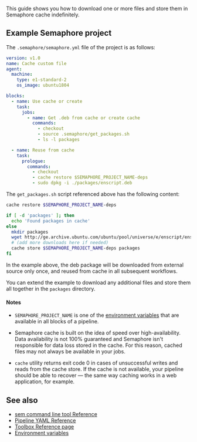 This guide shows you how to download one or more files and store them in
Semaphore cache indefinitely.

## Example Semaphore project

The `.semaphore/semaphore.yml` file of the project is as follows:

``` yaml
version: v1.0
name: Cache custom file
agent:
  machine:
    type: e1-standard-2
    os_image: ubuntu1804

blocks:
  - name: Use cache or create
    task:
      jobs:
        - name: Get .deb from cache or create cache
          commands:
            - checkout
            - source .semaphore/get_packages.sh
            - ls -l packages

  - name: Reuse from cache
    task:
      prologue:
        commands:
          - checkout
          - cache restore $SEMAPHORE_PROJECT_NAME-deps
          - sudo dpkg -i ./packages/enscript.deb
```

The `get_packages.sh` script referenced above has the following content:

``` bash
cache restore $SEMAPHORE_PROJECT_NAME-deps

if [ -d 'packages' ]; then
  echo 'Found packages in cache'
else
  mkdir packages
  wget http://ge.archive.ubuntu.com/ubuntu/pool/universe/e/enscript/enscript_1.6.5.90-3_amd64.deb -O ./packages/enscript.deb
  # (add more downloads here if needed)
  cache store $SEMAPHORE_PROJECT_NAME-deps packages
fi
```

In the example above, the deb package will be downloaded from external source
only once, and reused from cache in all subsequent workflows.

You can extend the example to download any additional files and store them all
together in the `packages` directory.

#### Notes

- `SEMAPHORE_PROJECT_NAME` is one of the [environment variables][env-vars]
that are available in all blocks of a pipeline.

- Semaphore cache is built on the idea of speed over high-availability.
Data availability is not 100% guaranteed and Semaphore isn't responsible
for data loss stored in the cache.
For this reason, cached files may not always be available in your jobs.

- `cache` utility returns exit code 0 in cases of unsuccessful writes and
reads from the cache store. If the cache is not available, your pipeline
should be able to recover — the same way caching works in a web application,
for example.

## See also

- [sem command line tool Reference](https://docs.semaphoreci.com/article/53-sem-reference)
- [Pipeline YAML Reference](https://docs.semaphoreci.com/article/50-pipeline-yaml)
- [Toolbox Reference page](https://docs.semaphoreci.com/article/54-toolbox-reference)
- [Environment variables][env-vars]

[env-vars]: https://docs.semaphoreci.com/article/12-environment-variables
